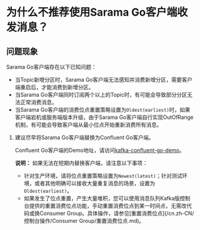 # 为什么不推荐使用Sarama Go客户端收发消息？

## 问题现象

Sarama Go客户端存在以下已知问题：

-   当Topic新增分区时，Sarama Go客户端无法感知并消费新增分区，需要客户端重启后，才能消费到新增分区。
-   当Sarama Go客户端同时订阅两个以上的Topic时，有可能会导致部分分区无法正常消费消息。
-   当Sarama Go客户端的消费位点重置策略设置为`Oldest(earliest)`时，如果客户端宕机或服务端版本升级，由于Sarama Go客户端自行实现OutOfRange机制，有可能会导致客户端从最小位点开始重新消费所有消息。

1.  建议尽早将Sarama Go客户端替换为Confluent Go客户端。

    Confluent Go客户端的Demo地址，请访问[kafka-confluent-go-demo](https://github.com/AliwareMQ/aliware-kafka-demos/tree/master/kafka-confluent-go-demo)。

    **说明：** 如果无法在短期内替换客户端，请注意以下事项：

    -   针对生产环境，请将位点重置策略设置为`Newest(latest)`；针对测试环境，或者其他明确可以接收大量重复消息的场景，设置为`Oldest(earliest)`。
    -   如果发生了位点重置，产生大量堆积，您可以使用消息队列Kafka版控制台提供的重置消费位点功能，手动重置消费位点到某一时间点，无需改代码或换Consumer Group。具体操作，请参见[重置消费位点](/cn.zh-CN/控制台操作/Consumer Group/重置消费位点.md)。

